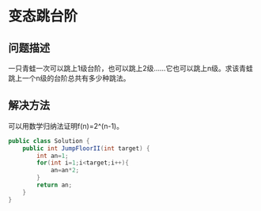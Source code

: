 # 变态跳台阶
## 问题描述
一只青蛙一次可以跳上1级台阶，也可以跳上2级……它也可以跳上n级。求该青蛙跳上一个n级的台阶总共有多少种跳法。
## 解决方法
可以用数学归纳法证明f(n)=2^(n-1)。
```java
public class Solution {
    public int JumpFloorII(int target) {
        int an=1;
        for(int i=1;i<target;i++){
            an=an*2;
        }
        return an;
    }
}
```
